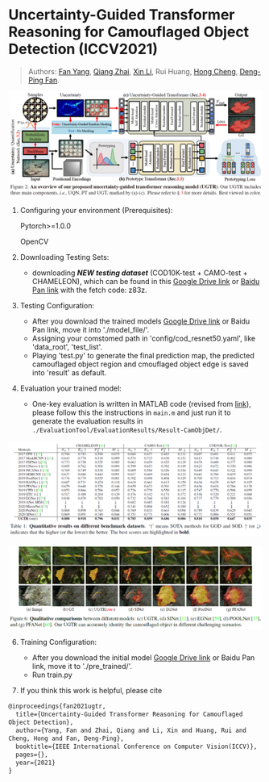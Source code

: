 # Uncertainty-Guided Transformer Reasoning for Camouflaged Object Detection (ICCV2021)

> Authors:
> [Fan Yang](https://scholar.google.com/citations?user=FSfSgwQAAAAJ&hl=en), 
> [Qiang Zhai](https://github.com/cvqiang/mgl), 
> [Xin Li](https://scholar.google.com/citations?user=TK-hRO8AAAAJ&hl=en), 
> Rui Huang, 
> [Hong Cheng](https://scholar.google.com/citations?user=-845MAcAAAAJ&hl=zh-CN), 
> [Deng-Ping Fan](https://dpfan.net/).

![](images/framework.png)

1. Configuring your environment (Prerequisites):

    Pytorch>=1.0.0
    
    OpenCV
    
<!--2. Downloading Testing Sets: -->
2. Downloading Testing Sets:
    + downloading _**NEW testing dataset**_ (COD10K-test + CAMO-test + CHAMELEON), which can be found in this [Google Drive link](https://drive.google.com/file/d/1QEGnP9O7HbN_2tH999O3HRIsErIVYalx/view?usp=sharing) or [Baidu Pan link](https://pan.baidu.com/s/143yHFLAabMBT7wgXA0LrMg) with the fetch code: z83z.

3. Testing Configuration:

    + After you download the trained models [Google Drive link](https://drive.google.com/file/d/1RFdqvzMZMzi6VdVl_8-sMgWT0Os-E9tE/view?usp=sharing) or Baidu Pan link, move it into './model_file/'.
    + Assigning your comstomed path in 'config/cod_resnet50.yaml', like 'data_root', 'test_list'.
    + Playing 'test.py' to generate the final prediction map, the predicted camouflaged object region and cmouflaged object edge is saved into 'result' as default.
    
5. Evaluation your trained model:

    + One-key evaluation is written in MATLAB code (revised from [link](https://github.com/DengPingFan/CODToolbox)), 
    please follow this the instructions in `main.m` and just run it to generate the evaluation results in 
    `./EvaluationTool/EvaluationResults/Result-CamObjDet/`.

![](images/table.png)

![](images/res.png)
    
6. Training Configuration:
   + After you download the initial model [Google Drive link](https://drive.google.com/file/d/17WYyKg40DkAgFWOusiAKgqZOlfUFzjn5/view?usp=sharing) or Baidu Pan link, move it to './pre_trained/'.
   + Run train.py

6. If you think this work is helpful, please cite

```
@inproceedings{fan2021ugtr,
  title={Uncertainty-Guided Transformer Reasoning for Camouflaged Object Detection},
  author={Yang, Fan and Zhai, Qiang and Li, Xin and Huang, Rui and Cheng, Hong and Fan, Deng-Ping},
  booktitle={IEEE International Conference on Computer Vision(ICCV)},
  pages={},
  year={2021}
}
```

